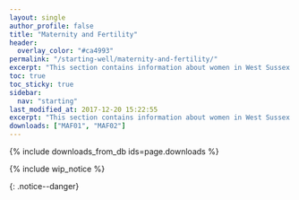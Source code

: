 ```yaml
---
layout: single
author_profile: false
title: "Maternity and Fertility"
header:
  overlay_color: "#ca4993"
permalink: "/starting-well/maternity-and-fertility/"
excerpt: "This section contains information about women in West Sussex before, during and after childbirth."
toc: true
toc_sticky: true
sidebar:
  nav: "starting"
last_modified_at: 2017-12-20 15:22:55
excerpt: "This section contains information about women in West Sussex before, during and after childbirth."
downloads: ["MAF01", "MAF02"]
---
```


{% include downloads_from_db ids=page.downloads %}

{% include wip_notice %}

{: .notice--danger}

